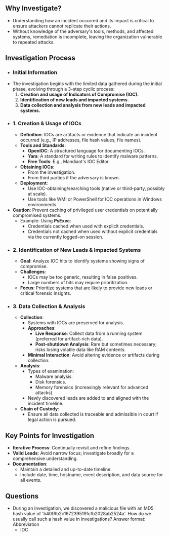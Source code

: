 ## Why Investigate?
- Understanding how an incident occurred and its impact is critical to ensure attackers cannot replicate their actions.
- Without knowledge of the adversary's tools, methods, and affected systems, remediation is incomplete, leaving the organization vulnerable to repeated attacks.



## Investigation Process
- ### Initial Information
- The investigation begins with the limited data gathered during the initial phase, evolving through a 3-step cyclic process:
	1. **Creation and usage of Indicators of Compromise (IOC).**
	2. **Identification of new leads and impacted systems.**
	3. **Data collection and analysis from new leads and impacted systems.**
- ### 1. Creation & Usage of IOCs
	- **Definition**: IOCs are artifacts or evidence that indicate an incident occurred (e.g., IP addresses, file hash values, file names).
	- **Tools and Standards**:
	    - **OpenIOC**: A structured language for documenting IOCs.
	    - **Yara**: A standard for writing rules to identify malware patterns.
	    - **Free Tools**: E.g., Mandiant's IOC Editor.
	- **Obtaining IOCs**:
	    - From the investigation.
	    - From third parties if the adversary is known.
	- **Deployment**:
	    - Use IOC-obtaining/searching tools (native or third-party, possibly at scale).
	    - Use tools like WMI or PowerShell for IOC operations in Windows environments.
- **Caution**: Prevent caching of privileged user credentials on potentially compromised systems.
	- Example: Using **PsExec**:
	    - Credentials cached when used with explicit credentials.
	    - Credentials not cached when used without explicit credentials via the currently logged-on session.
- ### 2. Identification of New Leads & Impacted Systems
	- **Goal**: Analyze IOC hits to identify systems showing signs of compromise.
	- **Challenges**:
	    - IOCs may be too generic, resulting in false positives.
	    - Large numbers of hits may require prioritization.
	- **Focus**: Prioritize systems that are likely to provide new leads or critical forensic insights.
- ### 3. Data Collection & Analysis
	- **Collection**:
	    - Systems with IOCs are preserved for analysis.
	    - **Approaches**:
	        - **Live Response**: Collect data from a running system (preferred for artifact-rich data).
	        - **Post-shutdown Analysis**: Rare but sometimes necessary; risks losing volatile data like RAM contents.
	    - **Minimal Interaction**: Avoid altering evidence or artifacts during collection.
	- **Analysis**:
	    - Types of examination:
	        - Malware analysis.
	        - Disk forensics.
	        - Memory forensics (increasingly relevant for advanced attacks).
	    - Newly discovered leads are added to and aligned with the incident timeline.
	- **Chain of Custody**:
	    - Ensure all data collected is traceable and admissible in court if legal action is pursued.



## Key Points for Investigation
- **Iterative Process**: Continually revisit and refine findings.
- **Valid Leads**: Avoid narrow focus; investigate broadly for a comprehensive understanding.
- **Documentation**:
    - Maintain a detailed and up-to-date timeline.
    - Include date, time, hostname, event description, and data source for all events.



## Questions
- During an investigation, we discovered a malicious file with an MD5 hash value of 'b40f6b2c167239519fcfb2028ab2524a'. How do we usually call such a hash value in investigations? Answer format: Abbreviation
	- IOC